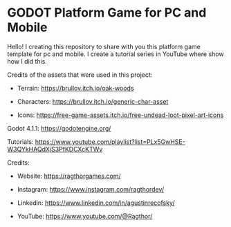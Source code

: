 # GODOT Platform Game for PC and Mobile

Hello! I creating this repository to share with you this platform game template for pc and mobile. I create a tutorial series in YouTube where show how I did this.


Credits of the assets that were used in this project:

- Terrain: https://brullov.itch.io/oak-woods

- Characters: https://brullov.itch.io/generic-char-asset

- Icons: https://free-game-assets.itch.io/free-undead-loot-pixel-art-icons



Godot 4.1.1: https://godotengine.org/


Tutorials: https://www.youtube.com/playlist?list=PLx5GwHSE-W3QYkHAQdXjS3PfKDCXcKTWv



Credits:

- Website: https://ragthorgames.com/

- Instagram: https://www.instagram.com/ragthordev/

- Linkedin: https://www.linkedin.com/in/agustinrecofsky/

- YouTube: https://www.youtube.com/@Ragthor/